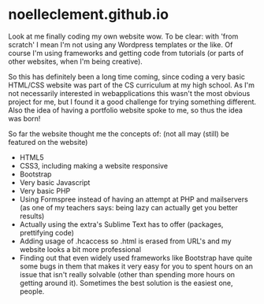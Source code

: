 # noelleclement.github.io
Look at me finally coding my own website wow. To be clear: with 'from scratch' I mean I'm not using any Wordpress templates or the like. Of course I'm using frameworks and getting code from tutorials (or parts of other websites, when I'm being creative).

So this has definitely been a long time coming, since coding a very basic HTML/CSS website was part of the CS curriculum at my high school. 
As I'm not necessarily interested in webapplications this wasn't the most obvious project for me, but I found it a good challenge for trying something different. Also the idea of having a portfolio website spoke to me, so thus the idea was born!

So far the website thought me the concepts of: (not all may (still) be featured on the website)
- HTML5
- CSS3, including making a website responsive
- Bootstrap
- Very basic Javascript
- Very basic PHP
- Using Formspree instead of having an attempt at PHP and mailservers (as one of my teachers says: being lazy can actually get you better results)
- Actually using the extra's Sublime Text has to offer (packages, prettifying code)
- Adding usage of .hcaccess so .html is erased from URL's and my website looks a bit more professional
- Finding out that even widely used frameworks like Bootstrap have quite some bugs in them that makes it very easy for you to spent hours on an issue that isn't really solvable (other than spending more hours on getting around it). Sometimes the best solution is the easiest one, people.
